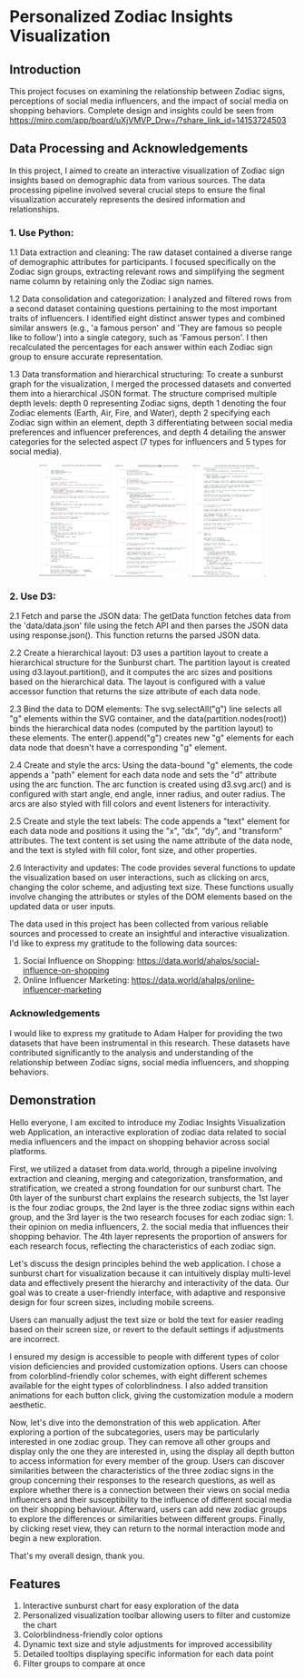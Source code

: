 # Personalized Zodiac Insights Visualization

## Introduction

This project focuses on examining the relationship between Zodiac signs, perceptions of social media influencers, and the impact of social media on shopping behaviors. Complete design and insights could be seen from https://miro.com/app/board/uXjVMVP_Drw=/?share_link_id=14153724503

## Data Processing and Acknowledgements

In this project, I aimed to create an interactive visualization of Zodiac sign insights based on demographic data from various sources. The data processing pipeline involved several crucial steps to ensure the final visualization accurately represents the desired information and relationships.

### 1. Use Python:

1.1 Data extraction and cleaning: The raw dataset contained a diverse range of demographic attributes for participants. I focused specifically on the Zodiac sign groups, extracting relevant rows and simplifying the segment name column by retaining only the Zodiac sign names.

1.2 Data consolidation and categorization: I analyzed and filtered rows from a second dataset containing questions pertaining to the most important traits of influencers. I identified eight distinct answer types and combined similar answers (e.g., 'a famous person' and 'They are famous so people like to follow') into a single category, such as 'Famous person'. I then recalculated the percentages for each answer within each Zodiac sign group to ensure accurate representation.

1.3 Data transformation and hierarchical structuring: To create a sunburst graph for the visualization, I merged the processed datasets and converted them into a hierarchical JSON format. The structure comprised multiple depth levels: depth 0 representing Zodiac signs, depth 1 denoting the four Zodiac elements (Earth, Air, Fire, and Water), depth 2 specifying each Zodiac sign within an element, depth 3 differentiating between social media preferences and influencer preferences, and depth 4 detailing the answer categories for the selected aspect (7 types for influencers and 5 types for social media).

<div style="display: flex; justify-content: center; align-items: center; flex-wrap: wrap;">
  <img src="./data_preprocess/code_snippet_1.jpeg" alt="Image description" style="height: 200px; width: auto;">
  <img src="./data_preprocess/code_snippet_2.jpeg" alt="Image description" style="height: 200px; width: auto;">
  <img src="./data_preprocess/code_snippet_3.jpeg" alt="Image description" style="height: 200px; width: auto;">
</div>

### 2. Use D3:

2.1 Fetch and parse the JSON data:
The getData function fetches data from the 'data/data.json' file using the fetch API and then parses the JSON data using response.json(). This function returns the parsed JSON data.

2.2 Create a hierarchical layout:
D3 uses a partition layout to create a hierarchical structure for the Sunburst chart. The partition layout is created using d3.layout.partition(), and it computes the arc sizes and positions based on the hierarchical data. The layout is configured with a value accessor function that returns the size attribute of each data node.

2.3 Bind the data to DOM elements:
The svg.selectAll("g") line selects all "g" elements within the SVG container, and the data(partition.nodes(root)) binds the hierarchical data nodes (computed by the partition layout) to these elements. The enter().append("g") creates new "g" elements for each data node that doesn't have a corresponding "g" element.

2.4 Create and style the arcs:
Using the data-bound "g" elements, the code appends a "path" element for each data node and sets the "d" attribute using the arc function. The arc function is created using d3.svg.arc() and is configured with start angle, end angle, inner radius, and outer radius. The arcs are also styled with fill colors and event listeners for interactivity.

2.5 Create and style the text labels:
The code appends a "text" element for each data node and positions it using the "x", "dx", "dy", and "transform" attributes. The text content is set using the name attribute of the data node, and the text is styled with fill color, font size, and other properties.

2.6 Interactivity and updates:
The code provides several functions to update the visualization based on user interactions, such as clicking on arcs, changing the color scheme, and adjusting text size. These functions usually involve changing the attributes or styles of the DOM elements based on the updated data or user inputs.

The data used in this project has been collected from various reliable sources and processed to create an insightful and interactive visualization. I'd like to express my gratitude to the following data sources:

1. Social Influence on Shopping: https://data.world/ahalps/social-influence-on-shopping
2. Online Influencer Marketing: https://data.world/ahalps/online-influencer-marketing

### Acknowledgements

I would like to express my gratitude to Adam Halper for providing the two datasets that have been instrumental in this research. These datasets have contributed significantly to the analysis and understanding of the relationship between Zodiac signs, social media influencers, and shopping behaviors.

## Demonstration

Hello everyone, I am excited to introduce my Zodiac Insights Visualization web Application, an interactive exploration of zodiac data related to social media influencers and the impact on shopping behavior across social platforms.

First, we utilized a dataset from data.world, through a pipeline involving extraction and cleaning, merging and categorization, transformation, and stratification, we created a strong foundation for our sunburst chart. The 0th layer of the sunburst chart explains the research subjects, the 1st layer is the four zodiac groups, the 2nd layer is the three zodiac signs within each group, and the 3rd layer is the two research focuses for each zodiac sign: 1. their opinion on media influencers, 2. the social media that influences their shopping behavior. The 4th layer represents the proportion of answers for each research focus, reflecting the characteristics of each zodiac sign. 

Let's discuss the design principles behind the web application. I chose a sunburst chart for visualization because it can intuitively display multi-level data and effectively present the hierarchy and interactivity of the data. Our goal was to create a user-friendly interface, with adaptive and responsive design for four screen sizes, including mobile screens. 

Users can manually adjust the text size or bold the text for easier reading based on their screen size, or revert to the default settings if adjustments are incorrect. 

I ensured my design is accessible to people with different types of color vision deficiencies and provided customization options. Users can choose from colorblind-friendly color schemes, with eight different schemes available for the eight types of colorblindness. I also added transition animations for each button click, giving the customization module a modern aesthetic. 

Now, let's dive into the demonstration of this web application. After exploring a portion of the subcategories, users may be particularly interested in one zodiac group. They can remove all other groups and display only the one they are interested in, using the display all depth button to access information for every member of the group. Users can discover similarities between the characteristics of the three zodiac signs in the group concerning their responses to the research questions, as well as explore whether there is a connection between their views on social media influencers and their susceptibility to the influence of different social media on their shopping behaviour. Afterward, users can add new zodiac groups to explore the differences or similarities between different groups. Finally, by clicking reset view, they can return to the normal interaction mode and begin a new exploration. 

That's my overall design, thank you.

## Features

1. Interactive sunburst chart for easy exploration of the data
2. Personalized visualization toolbar allowing users to filter and customize the chart
3. Colorblindness-friendly color options
4. Dynamic text size and style adjustments for improved accessibility
5. Detailed tooltips displaying specific information for each data point
6. Filter groups to compare at once

